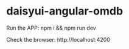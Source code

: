 # daisyui-angular-omdb

Run the APP:
npm i && npm run dev

Check the browser:
http://localhost:4200
